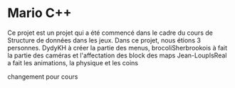 # Mario C++
Ce projet est un projet qui a été commencé dans le cadre du cours de Structure de données dans les jeux. Dans ce projet, nous étions 3 personnes. DydyKH à créer la partie des menus, brocoliSherbrookois à fait la partie des caméras et l'affectation des block des maps Jean-LoupIsReal a fait les animations, la physique et les coins

changement pour cours